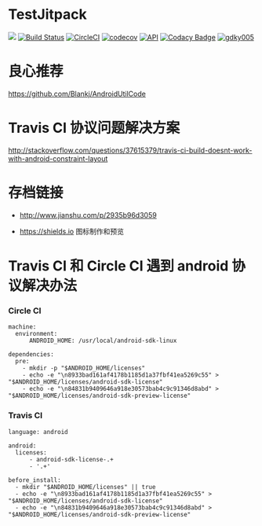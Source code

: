 # TestJitpack

[![](https://jitpack.io/v/gdky005/TestJitpack.svg)](https://jitpack.io/#gdky005/TestJitpack) [![Build Status](https://travis-ci.org/gdky005/TestJitpack.svg?branch=master)](https://travis-ci.org/gdky005/TestJitpack) [![CircleCI](https://circleci.com/gh/gdky005/TestJitpack/tree/master.svg?style=svg)](https://circleci.com/gh/gdky005/TestJitpack/tree/master) [![codecov](https://codecov.io/gh/gdky005/TestJitpack/branch/master/graph/badge.svg)](https://codecov.io/gh/gdky005/TestJitpack) [![API](https://img.shields.io/badge/API-14%2B-blue.svg?style=flat)](https://android-arsenal.com/api?level=14) [![Codacy Badge](https://api.codacy.com/project/badge/Grade/51a84a095c21449e82eca068e962bd35)](https://www.codacy.com/app/gdky005/TestJitpack?utm_source=github.com&amp;utm_medium=referral&amp;utm_content=gdky005/TestJitpack&amp;utm_campaign=Badge_Grade) [![gdky005](https://img.shields.io/badge/%E4%BD%9C%E8%80%85-gdky005-orange.svg)](http://www.gdky005.com)


# 良心推荐
https://github.com/Blankj/AndroidUtilCode



# Travis CI 协议问题解决方案
http://stackoverflow.com/questions/37615379/travis-ci-build-doesnt-work-with-android-constraint-layout

# 存档链接
- http://www.jianshu.com/p/2935b96d3059

- https://shields.io 图标制作和预览

# Travis CI 和 Circle CI 遇到 android 协议解决办法

### Circle CI
	machine:
	  environment:
		  ANDROID_HOME: /usr/local/android-sdk-linux

	dependencies:
	  pre:
		- mkdir -p "$ANDROID_HOME/licenses"
		- echo -e "\n8933bad161af4178b1185d1a37fbf41ea5269c55" > "$ANDROID_HOME/licenses/android-sdk-license"
		- echo -e "\n84831b9409646a918e30573bab4c9c91346d8abd" > "$ANDROID_HOME/licenses/android-sdk-preview-license"

### Travis CI
	language: android

	android:
	  licenses:
		  - android-sdk-license-.+
		  - '.+'

	before_install:
	  - mkdir "$ANDROID_HOME/licenses" || true
	  - echo -e "\n8933bad161af4178b1185d1a37fbf41ea5269c55" > "$ANDROID_HOME/licenses/android-sdk-license"
	  - echo -e "\n84831b9409646a918e30573bab4c9c91346d8abd" > "$ANDROID_HOME/licenses/android-sdk-preview-license"







